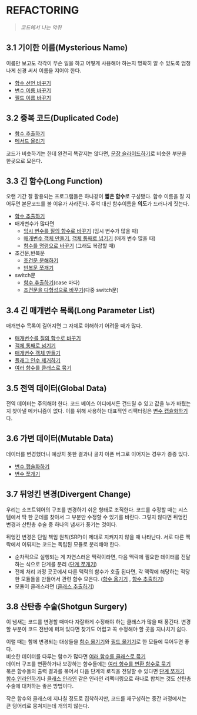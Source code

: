 # REFACTORING

> _코드에서 나는 악취_

## 3.1 기이한 이름(Mysterious Name)

이름만 보고도 각각이 무슨 일을 하고 어떻게 사용해야 하는지 명확히 알 수 있도록 엄청나게 신경 써서 이름을 지어야 한다.

- [함수 선언 바꾸기][6.5]
- [변수 이름 바꾸기][6.7]
- [필드 이름 바꾸기][9.2]

## 3.2 중복 코드(Duplicated Code)

- [함수 추출하기][6.1]
- [메서드 올리기][12.1]

코드가 비슷하기는 한데 완전히 똑같지는 않다면, [문장 슬라이드하기][8.6]로 비슷한 부분을 한곳으로 모은다.

## 3.3 긴 함수(Long Function)

오랜 기간 잘 활용되는 프로그램들은 하나같이 **짧은 함수**로 구성됐다. 함수 이름을 잘 지어두면 본문코드를 볼 이유가 사라진다. 주석 대신 함수이름을 **의도**가 드러나게 짓는다.

- [함수 추출하기][6.1]
- 매개변수가 많다면
  - [임시 변수를 질의 함수로 바꾸기][7.4] (임시 변수가 많을 때)
  - [매개변수 객체 만들기][6.8], [객체 통째로 넘기기][11.4] (매개 변수 많을 때)
  - [함수를 명령으로 바꾸기][11.9] (그래도 복잡할 때)
- 조건문,반복문
  - [조건문 분해하기][10.1]
  - [반복문 쪼개기][8.7]
- switch문
  - [함수 추출하기][6.1](case 마다)
  - [조건문을 다형성으로 바꾸기][10.4](다중 switch문)

## 3.4 긴 매개변수 목록(Long Parameter List)

매개변수 목록이 길어지면 그 자체로 이해하기 어려울 때가 많다.

- [매개변수를 질의 함수로 바꾸기][11.5]
- [객체 통째로 넘기기][11.4]
- [매개변수 객체 만들기][6.8]
- [플래그 인수 제거하기][11.3]
- [여러 함수를 클래스로 묶기][6.9]

## 3.5 전역 데이터(Global Data)

전역 데이터는 주의해야 한다. 코드 베이스 어디에서든 건드릴 수 있고 값을 누가 바꿨는지 찾아낼 메커니즘이 없다. 이를 위해 사용하는 대표적인 리팩터링은 [변수 캡슐화하기][6.6]다.

## 3.6 가변 데이터(Mutable Data)

데이터를 변경했더니 예상치 못한 결과나 골치 아픈 버그로 이어지는 경우가 종종 있다.

- [변수 캡슐화하기][6.6]
- [변수 쪼개기][9.1]

## 3.7 뒤엉킨 변경(Divergent Change)

우리는 소프트웨어의 구조를 변경하기 쉬운 형태로 조직한다. 코드를 수정할 때는 시스템에서 딱 한 군데를 찾아서 그 부분만 수정할 수 있기를 바란다. 그렇지 않다면 뒤엉킨 변경과 산탄총 수술 중 하나의 냄새가 풍기는 것이다.

뒤엉킨 변경은 단일 책임 원칙(SRP)이 제대로 지켜지지 않을 때 나타난다. 서로 다른 맥락에서 이뤄지는 코드는 독립된 모듈로 분리해야 한다.

- 순차적으로 실행되는 게 자연스러운 맥락이라면, 다음 맥락에 필요한 데이터를 전달하는 식으로 단계를 분리 ([단계 쪼개기][6.11])
- 전체 처리 과정 곳곳에서 다른 맥락의 함수가 호출 된다면, 각 맥락에 해당하는 적당한 모듈들을 만들어서 관련 함수 모은다. ([함수 옮기기][8.1] , [함수 추출하기][6.1])
- 모듈이 클래스라면 ([클래스 추출하기][7.5])

## 3.8 산탄총 수술(Shotgun Surgery)

이 냄새는 코드를 변경할 때마다 자잘하게 수정해야 하는 클래스가 많을 때 풍긴다. 변경할 부분이 코드 전반에 퍼져 있다면 찾기도 어렵고 꼭 수정해야 할 곳을 지나치기 쉽다.

이럴 때는 함께 변경되는 대상들을 [함수 옮기기][8.1]와 [필드 옮기기][8.2]로 한 모듈에 묶어두면 좋다.  
비슷한 데이터를 다루는 함수가 많다면 [여러 함수를 클래스로 묶기][6.9]  
데이터 구조를 변환하거나 보강하는 함수들에는 [여러 함수를 변환 함수로 묶기][6.10]  
묶은 함수들의 출력 결과를 묶어서 다음 단계의 로직을 전달할 수 있다면 [단계 쪼개기][6.11]  
[함수 인라인하기][6.2]나 [클래스 인라인][7.6] 같은 인라인 리펙터링으로 하나로 합치는 것도 산탄총 수술에 대처하는 좋은 방법이다.

작은 함수와 클래스에 지나칠 정도로 집착하지만, 코드를 재구성하는 중간 과정에서는 큰 덩어리로 뭉쳐지는데 개의치 않는다.

[ch6]: https://github.com/kse8425/Refactoring/tree/main/chapter6
[ch7]: https://github.com/kse8425/Refactoring/tree/main/chapter7
[ch8]: https://github.com/kse8425/Refactoring/tree/main/chapter8
[ch9]: https://github.com/kse8425/Refactoring/tree/main/chapter9
[ch10]: https://github.com/kse8425/Refactoring/tree/main/chapter10
[ch11]: https://github.com/kse8425/Refactoring/tree/main/chapter11
[ch12]: https://github.com/kse8425/Refactoring/tree/main/chapter12
[6.1]: https://github.com/kse8425/Refactoring/tree/main/chapter6/6.1
[6.2]: https://github.com/kse8425/Refactoring/tree/main/chapter6/6.2
[6.3]: https://github.com/kse8425/Refactoring/tree/main/chapter6/6.3
[6.4]: https://github.com/kse8425/Refactoring/tree/main/chapter6/6.4
[6.5]: https://github.com/kse8425/Refactoring/tree/main/chapter6/6.5
[6.6]: https://github.com/kse8425/Refactoring/tree/main/chapter6/6.6
[6.7]: https://github.com/kse8425/Refactoring/tree/main/chapter6/6.7
[6.8]: https://github.com/kse8425/Refactoring/tree/main/chapter6/6.8
[6.9]: https://github.com/kse8425/Refactoring/tree/main/chapter6/6.9
[6.10]: https://github.com/kse8425/Refactoring/tree/main/chapter6/6.10
[6.11]: https://github.com/kse8425/Refactoring/tree/main/chapter6/6.11
[7.1]: https://github.com/kse8425/Refactoring/tree/main/chapter7/7.1
[7.2]: https://github.com/kse8425/Refactoring/tree/main/chapter7/7.2
[7.3]: https://github.com/kse8425/Refactoring/tree/main/chapter7/7.3
[7.4]: https://github.com/kse8425/Refactoring/tree/main/chapter7/7.4
[7.5]: https://github.com/kse8425/Refactoring/tree/main/chapter7/7.5
[7.6]: https://github.com/kse8425/Refactoring/tree/main/chapter7/7.6
[7.7]: https://github.com/kse8425/Refactoring/tree/main/chapter7/7.7
[7.8]: https://github.com/kse8425/Refactoring/tree/main/chapter7/7.8
[7.9]: https://github.com/kse8425/Refactoring/tree/main/chapter7/7.9
[8.1]: https://github.com/kse8425/Refactoring/tree/main/chapter8/8.1
[8.2]: https://github.com/kse8425/Refactoring/tree/main/chapter8/8.2
[8.3]: https://github.com/kse8425/Refactoring/tree/main/chapter8/8.3
[8.4]: https://github.com/kse8425/Refactoring/tree/main/chapter8/8.4
[8.5]: https://github.com/kse8425/Refactoring/tree/main/chapter8/8.5
[8.6]: https://github.com/kse8425/Refactoring/tree/main/chapter8/8.6
[8.7]: https://github.com/kse8425/Refactoring/tree/main/chapter8/8.7
[8.8]: https://github.com/kse8425/Refactoring/tree/main/chapter8/8.8
[8.9]: https://github.com/kse8425/Refactoring/tree/main/chapter8/8.9
[9.1]: https://github.com/kse8425/Refactoring/tree/main/chapter9/9.1
[9.2]: https://github.com/kse8425/Refactoring/tree/main/chapter9/9.2
[9.3]: https://github.com/kse8425/Refactoring/tree/main/chapter9/9.3
[9.4]: https://github.com/kse8425/Refactoring/tree/main/chapter9/9.4
[9.5]: https://github.com/kse8425/Refactoring/tree/main/chapter9/9.5
[9.6]: https://github.com/kse8425/Refactoring/tree/main/chapter9/9.6
[10.1]: https://github.com/kse8425/Refactoring/tree/main/chapter10/10.1
[10.2]: https://github.com/kse8425/Refactoring/tree/main/chapter10/10.2
[10.3]: https://github.com/kse8425/Refactoring/tree/main/chapter10/10.3
[10.4]: https://github.com/kse8425/Refactoring/tree/main/chapter10/10.4
[10.5]: https://github.com/kse8425/Refactoring/tree/main/chapter10/10.5
[10.6]: https://github.com/kse8425/Refactoring/tree/main/chapter10/10.6
[10.7]: https://github.com/kse8425/Refactoring/tree/main/chapter10/10.7
[11.1]: https://github.com/kse8425/Refactoring/tree/main/chapter11/11.1
[11.2]: https://github.com/kse8425/Refactoring/tree/main/chapter11/11.2
[11.3]: https://github.com/kse8425/Refactoring/tree/main/chapter11/11.3
[11.4]: https://github.com/kse8425/Refactoring/tree/main/chapter11/11.4
[11.5]: https://github.com/kse8425/Refactoring/tree/main/chapter11/11.5
[11.6]: https://github.com/kse8425/Refactoring/tree/main/chapter11/11.6
[11.7]: https://github.com/kse8425/Refactoring/tree/main/chapter11/11.7
[11.8]: https://github.com/kse8425/Refactoring/tree/main/chapter11/11.8
[11.9]: https://github.com/kse8425/Refactoring/tree/main/chapter11/11.9
[11.10]: https://github.com/kse8425/Refactoring/tree/main/chapter11/11.10
[11.11]: https://github.com/kse8425/Refactoring/tree/main/chapter11/11.11
[11.12]: https://github.com/kse8425/Refactoring/tree/main/chapter11/11.12
[11.13]: https://github.com/kse8425/Refactoring/tree/main/chapter11/11.13
[12.1]: https://github.com/kse8425/Refactoring/tree/main/chapter12/12.1
[12.2]: https://github.com/kse8425/Refactoring/tree/main/chapter12/12.2
[12.3]: https://github.com/kse8425/Refactoring/tree/main/chapter12/12.3
[12.4]: https://github.com/kse8425/Refactoring/tree/main/chapter12/12.4
[12.5]: https://github.com/kse8425/Refactoring/tree/main/chapter12/12.5
[12.6]: https://github.com/kse8425/Refactoring/tree/main/chapter12/12.6
[12.7]: https://github.com/kse8425/Refactoring/tree/main/chapter12/12.7
[12.8]: https://github.com/kse8425/Refactoring/tree/main/chapter12/12.8
[12.9]: https://github.com/kse8425/Refactoring/tree/main/chapter12/12.9
[12.10]: https://github.com/kse8425/Refactoring/tree/main/chapter12/12.10
[12.11]: https://github.com/kse8425/Refactoring/tree/main/chapter12/12.11
